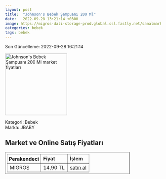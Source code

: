```yaml
---
layout: post
title:  "Johnson's Bebek Şampuanı 200 Ml"
date:   2022-09-28 13:21:14 +0300
image: https://migros-dali-storage-prod.global.ssl.fastly.net/sanalmarket/product/31600031/31600031-488cae-1650x1650.jpg
categories: bebek
tags: bebek
---
```


Son Güncelleme: 2022-09-28 16:21:14

<img src="https://migros-dali-storage-prod.global.ssl.fastly.net/sanalmarket/product/31600031/31600031-488cae-1650x1650.jpg" width="200" alt="Johnson's Bebek Şampuanı 200 Ml market fiyatları" />

Kategori: Bebek
<br />
Marka: JBABY

<h2>Market ve Online Satış Fiyatları</h2>

<table border="1" style="padding: 5px;width:80%;">
  <tr>
    <td style="padding: 5px;"><strong>Perakendeci</strong></td>
    <td><strong>Fiyat</strong></td>
    <td><strong>İşlem</strong></td>
  </tr>
  <tr>
              <td title="Migros">MIGROS</td>
              <td>14,90 TL</td>
              <td><a title="Migros" target="_blank" href="https://www.migros.com.tr/johnsons-bebek-sampuani-200-ml-p-1e22d9f">satın al</a></td>
            </tr>
</table>

